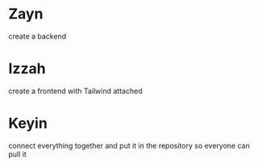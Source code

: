 # Zayn 
create a backend

# Izzah 
create a frontend with Tailwind attached

# Keyin 
connect everything together and put it in the repository so everyone can pull it